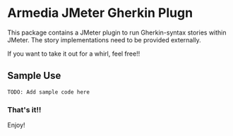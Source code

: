 # Armedia JMeter Gherkin Plugn

This package contains a JMeter plugin to run Gherkin-syntax stories within JMeter. The story
implementations need to be provided externally.

If you want to take it out for a whirl, feel free!!

## Sample Use

```
TODO: Add sample code here
```

### That's it!!

Enjoy!